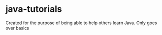 java-tutorials
==============

Created for the purpose of being able to help others learn Java. Only goes over basics
